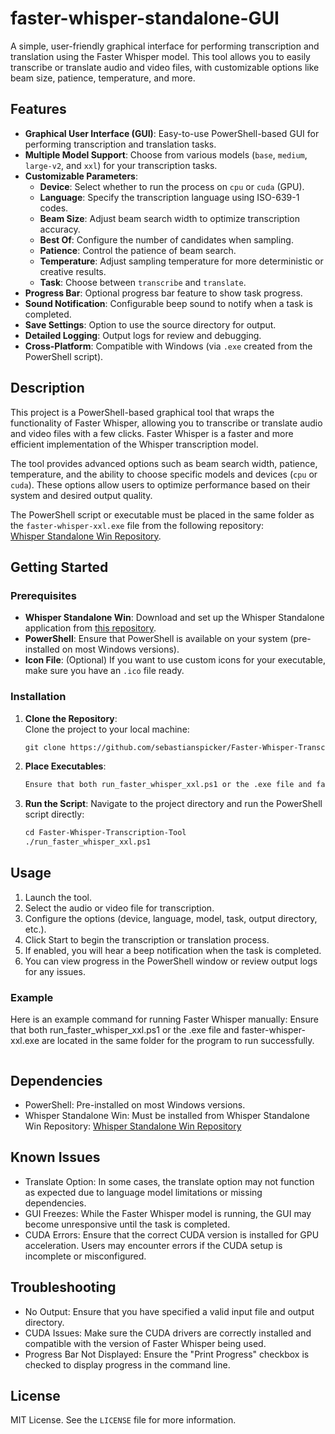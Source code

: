 # faster-whisper-standalone-GUI
A simple, user-friendly graphical interface for performing transcription and translation using the Faster Whisper model. This tool allows you to easily transcribe or translate audio and video files, with customizable options like beam size, patience, temperature, and more.

## Features

- **Graphical User Interface (GUI)**: Easy-to-use PowerShell-based GUI for performing transcription and translation tasks.
- **Multiple Model Support**: Choose from various models (`base`, `medium`, `large-v2`, and `xxl`) for your transcription tasks.
- **Customizable Parameters**:
  - **Device**: Select whether to run the process on `cpu` or `cuda` (GPU).
  - **Language**: Specify the transcription language using ISO-639-1 codes.
  - **Beam Size**: Adjust beam search width to optimize transcription accuracy.
  - **Best Of**: Configure the number of candidates when sampling.
  - **Patience**: Control the patience of beam search.
  - **Temperature**: Adjust sampling temperature for more deterministic or creative results.
  - **Task**: Choose between `transcribe` and `translate`.
- **Progress Bar**: Optional progress bar feature to show task progress.
- **Sound Notification**: Configurable beep sound to notify when a task is completed.
- **Save Settings**: Option to use the source directory for output.
- **Detailed Logging**: Output logs for review and debugging.
- **Cross-Platform**: Compatible with Windows (via `.exe` created from the PowerShell script).

## Description

This project is a PowerShell-based graphical tool that wraps the functionality of Faster Whisper, allowing you to transcribe or translate audio and video files with a few clicks. Faster Whisper is a faster and more efficient implementation of the Whisper transcription model.

The tool provides advanced options such as beam search width, patience, temperature, and the ability to choose specific models and devices (`cpu` or `cuda`). These options allow users to optimize performance based on their system and desired output quality.

The PowerShell script or executable must be placed in the same folder as the `faster-whisper-xxl.exe` file from the following repository:  
[Whisper Standalone Win Repository](https://github.com/Purfview/whisper-standalone-win).

## Getting Started

### Prerequisites

- **Whisper Standalone Win**: Download and set up the Whisper Standalone application from [this repository](https://github.com/Purfview/whisper-standalone-win).
- **PowerShell**: Ensure that PowerShell is available on your system (pre-installed on most Windows versions).
- **Icon File**: (Optional) If you want to use custom icons for your executable, make sure you have an `.ico` file ready.

### Installation

1. **Clone the Repository**:  
   Clone the project to your local machine:
   ```markdown
   git clone https://github.com/sebastianspicker/Faster-Whisper-Transcription-Tool.git
2. **Place Executables**:
   ```markdown
   Ensure that both run_faster_whisper_xxl.ps1 or the .exe file and faster-whisper-xxl.exe are located in the same folder for the program to run successfully.
3. **Run the Script**:
   Navigate to the project directory and run the PowerShell script directly:
   ```markdown
   cd Faster-Whisper-Transcription-Tool
   ./run_faster_whisper_xxl.ps1

## Usage

1. Launch the tool.
2. Select the audio or video file for transcription.
3. Configure the options (device, language, model, task, output directory, etc.).
4. Click Start to begin the transcription or translation process.
5. If enabled, you will hear a beep notification when the task is completed.
6. You can view progress in the PowerShell window or review output logs for any issues.

### Example
Here is an example command for running Faster Whisper manually:
Ensure that both run_faster_whisper_xxl.ps1 or the .exe file and faster-whisper-xxl.exe are located in the same folder for the program to run successfully.
```markdown faster-whisper-xxl.exe "path_to_audio.mp3" --device cuda --language en --model medium --output_dir "C:\Output" --output_format txt --task transcribe --best_of 3 --beam_size 5 --patience 1.5 --temperature 1.0
````

## Dependencies
- PowerShell: Pre-installed on most Windows versions.
- Whisper Standalone Win: Must be installed from Whisper Standalone Win Repository: [Whisper Standalone Win Repository](https://github.com/Purfview/whisper-standalone-win)

## Known Issues
- Translate Option: In some cases, the translate option may not function as expected due to language model limitations or missing dependencies.
- GUI Freezes: While the Faster Whisper model is running, the GUI may become unresponsive until the task is completed.
- CUDA Errors: Ensure that the correct CUDA version is installed for GPU acceleration. Users may encounter errors if the CUDA setup is incomplete or misconfigured.

## Troubleshooting
- No Output: Ensure that you have specified a valid input file and output directory.
- CUDA Issues: Make sure the CUDA drivers are correctly installed and compatible with the version of Faster Whisper being used.
- Progress Bar Not Displayed: Ensure the "Print Progress" checkbox is checked to display progress in the command line.

## License
MIT License. See the `LICENSE` file for more information.
